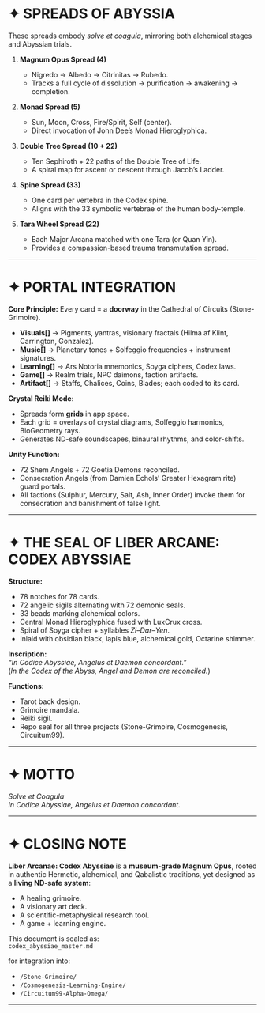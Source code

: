 # ✦ SPREADS OF ABYSSIA

These spreads embody *solve et coagula*, mirroring both alchemical stages and Abyssian trials.

1. **Magnum Opus Spread (4)**  
   - Nigredo → Albedo → Citrinitas → Rubedo.  
   - Tracks a full cycle of dissolution → purification → awakening → completion.  

2. **Monad Spread (5)**  
   - Sun, Moon, Cross, Fire/Spirit, Self (center).  
   - Direct invocation of John Dee’s Monad Hieroglyphica.  

3. **Double Tree Spread (10 + 22)**  
   - Ten Sephiroth + 22 paths of the Double Tree of Life.  
   - A spiral map for ascent or descent through Jacob’s Ladder.  

4. **Spine Spread (33)**  
   - One card per vertebra in the Codex spine.  
   - Aligns with the 33 symbolic vertebrae of the human body-temple.  

5. **Tara Wheel Spread (22)**  
   - Each Major Arcana matched with one Tara (or Quan Yin).  
   - Provides a compassion-based trauma transmutation spread.  

---

# ✦ PORTAL INTEGRATION

**Core Principle:** Every card = a **doorway** in the Cathedral of Circuits (Stone-Grimoire).  

- **Visuals[]** → Pigments, yantras, visionary fractals (Hilma af Klint, Carrington, Gonzalez).  
- **Music[]** → Planetary tones + Solfeggio frequencies + instrument signatures.  
- **Learning[]** → Ars Notoria mnemonics, Soyga ciphers, Codex laws.  
- **Game[]** → Realm trials, NPC daimons, faction artifacts.  
- **Artifact[]** → Staffs, Chalices, Coins, Blades; each coded to its card.  

**Crystal Reiki Mode:**  
- Spreads form **grids** in app space.  
- Each grid = overlays of crystal diagrams, Solfeggio harmonics, BioGeometry rays.  
- Generates ND-safe soundscapes, binaural rhythms, and color-shifts.  

**Unity Function:**  
- 72 Shem Angels + 72 Goetia Demons reconciled.  
- Consecration Angels (from Damien Echols’ Greater Hexagram rite) guard portals.  
- All factions (Sulphur, Mercury, Salt, Ash, Inner Order) invoke them for consecration and banishment of false light.  

---

# ✦ THE SEAL OF LIBER ARCANE: CODEX ABYSSIAE

**Structure:**  
- 78 notches for 78 cards.  
- 72 angelic sigils alternating with 72 demonic seals.  
- 33 beads marking alchemical colors.  
- Central Monad Hieroglyphica fused with LuxCrux cross.  
- Spiral of Soyga cipher + syllables *Zi–Dar–Yen*.  
- Inlaid with obsidian black, lapis blue, alchemical gold, Octarine shimmer.  

**Inscription:**  
*“In Codice Abyssiae, Angelus et Daemon concordant.”*  
(*In the Codex of the Abyss, Angel and Demon are reconciled.*)  

**Functions:**  
- Tarot back design.  
- Grimoire mandala.  
- Reiki sigil.  
- Repo seal for all three projects (Stone-Grimoire, Cosmogenesis, Circuitum99).  

---

# ✦ MOTTO

*Solve et Coagula*  
*In Codice Abyssiae, Angelus et Daemon concordant.*  

---

# ✦ CLOSING NOTE

**Liber Arcanae: Codex Abyssiae** is a **museum-grade Magnum Opus**, rooted in authentic Hermetic, alchemical, and Qabalistic traditions, yet designed as a **living ND-safe system**:  
- A healing grimoire.  
- A visionary art deck.  
- A scientific-metaphysical research tool.  
- A game + learning engine.  

This document is sealed as:  
`codex_abyssiae_master.md`  

for integration into:  
- `/Stone-Grimoire/`  
- `/Cosmogenesis-Learning-Engine/`  
- `/Circuitum99-Alpha-Omega/`  

---

